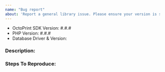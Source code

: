 ```yaml
---
name: "Bug report"
about: 'Report a general library issue. Please ensure your version is still supported: https://laravel.com/docs/releases#support-policy'
---
```


- OctoPrint SDK Version: #.#.#
- PHP Version: #.#.#
- Database Driver & Version:

### Description:


### Steps To Reproduce:

<!-- If possible, please provide a GitHub repository to demonstrate your issue -->
<!-- laravel new bug-report --github="--public" -->
